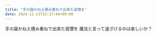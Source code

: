 ```yaml
---
title: "手の届かねえ積み重ねで出来た習慣を"
date: 2024-12-21T15:37:04+09:00
---
```

手の届かねえ積み重ねで出来た習慣を
魔法と言って遠ざけるのは楽しいか？
